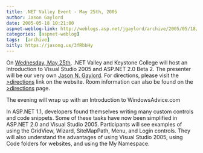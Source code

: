 ```yaml
---
title: .NET Valley Event - May 25th, 2005
author: Jason Gaylord
date: 2005-05-18 10:21:00
aspnet-weblog-link: http://weblogs.asp.net/jgaylord/archive/2005/05/18/407350.aspx
categories: [aspnet-weblog]
tags:  [archive]
bitly: https://jasong.us/3fRbbHy
---
```


On [Wednesday, May 25th](http://www.dotnetvalley.com/Events/297.aspx), .NET Valley and Keystone College will host an Introduction to Visual Studio 2005 and ASP.NET 2.0 Beta 2. The presenter will be our very own [Jason N. Gaylord](http://www.dotnetvalley.com/Speakers/186.aspx). For directions, please visit the [>directions](http://www.dotnetvalley.com/Directions/default.aspx) link on the website. Room information can also be found on the [>directions](http://www.dotnetvalley.com/Directions/default.aspx) page.

The evening will wrap up with an Introduction to WindowsAdvice.com

In ASP.NET 1.1, developers found themselves writing many custom controls and code snippets. Some of these tasks have now been simplified in ASP.NET 2.0 and Visual Studio 2005. Participants will see examples of using the GridView, Wizard, SiteMapPath, Menu, and Login controls. They will also understand the advantages of using Visual Studio 2005, using Code folders for websites, and using the My Namespace.